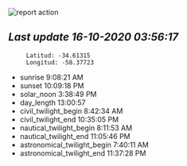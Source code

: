 ![report action](https://github.com/matiasz8/actions-for-reports/workflows/report%20action/badge.svg?branch=develop) 


## *****Last update 16-10-2020 03:56:17*****



		 Latitud: -34.61315
		 Longitud: -58.37723

 - sunrise 	 9:08:21 AM
 - sunset 	 10:09:18 PM
 - solar_noon 	 3:38:49 PM
 - day_length 	 13:00:57
 - civil_twilight_begin 	 8:42:34 AM
 - civil_twilight_end 	 10:35:05 PM
 - nautical_twilight_begin 	 8:11:53 AM
 - nautical_twilight_end 	 11:05:46 PM
 - astronomical_twilight_begin 	 7:40:11 AM
 - astronomical_twilight_end 	 11:37:28 PM
